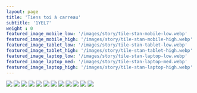 ```yaml
---
layout: page
title: 'Tiens toi à carreau'
subtitle: '1YEL7'
weight : 0
featured_image_mobile_low: '/images/story/tile-stan-mobile-low.webp'
featured_image_mobile_high: '/images/story/tile-stan-mobile-high.webp'
featured_image_tablet_low: '/images/story/tile-stan-tablet-low.webp'
featured_image_tablet_high: '/images/story/tile-stan-tablet-high.webp'
featured_image_laptop_low: '/images/story/tile-stan-laptop-low.webp'
featured_image_laptop_med: '/images/story/tile-stan-laptop-med.webp'
featured_image_laptop_high: '/images/story/tile-stan-laptop-high.webp'
---
```


<div class="gallery" data-columns="2">
	<img class="lazyload" src="/images/tile/1.jpg">
	<img class="lazyload" src="/images/tile/2-crop.jpg">
	<img class="lazyload" src="/images/tile/8-crop.jpg">
	<img class="lazyload" src="/images/tile/11.jpg">
	<img class="lazyload" src="/images/tile/12.jpg">
	<img class="lazyload" src="/images/tile/6.jpg">
	<img class="lazyload" src="/images/tile/7-crop.jpg">
	<img class="lazyload" src="/images/tile/5.jpg">
	<img class="lazyload" src="/images/tile/10.jpg">
	<img class="lazyload" src="/images/tile/3-crop.jpg">
	<img class="lazyload" src="/images/tile/4.jpg">
	<img class="lazyload" src="/images/tile/9.jpg">
</div>

